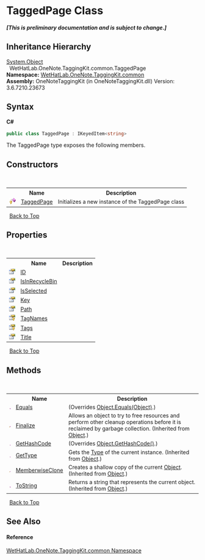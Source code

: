 # TaggedPage Class
 _**\[This is preliminary documentation and is subject to change.\]**_


## Inheritance Hierarchy
<a href="http://msdn2.microsoft.com/en-us/library/e5kfa45b" target="_blank">System.Object</a><br />&nbsp;&nbsp;WetHatLab.OneNote.TaggingKit.common.TaggedPage<br />
**Namespace:**&nbsp;<a href="bcdbab9c-63d1-48a4-6937-af53fb8d9a55.md">WetHatLab.OneNote.TaggingKit.common</a><br />**Assembly:**&nbsp;OneNoteTaggingKit (in OneNoteTaggingKit.dll) Version: 3.6.7210.23673

## Syntax

**C#**<br />
``` C#
public class TaggedPage : IKeyedItem<string>
```

The TaggedPage type exposes the following members.


## Constructors
&nbsp;<table><tr><th></th><th>Name</th><th>Description</th></tr><tr><td>![Protected method](media/protmethod.gif "Protected method")</td><td><a href="c96a4bd1-40d9-02ec-484a-19d48a1262f1.md">TaggedPage</a></td><td>
Initializes a new instance of the TaggedPage class</td></tr></table>&nbsp;
<a href="#taggedpage-class">Back to Top</a>

## Properties
&nbsp;<table><tr><th></th><th>Name</th><th>Description</th></tr><tr><td>![Public property](media/pubproperty.gif "Public property")</td><td><a href="899b7c39-5e5d-e783-489d-334f21b5f03c.md">ID</a></td><td /></tr><tr><td>![Public property](media/pubproperty.gif "Public property")</td><td><a href="cc98dbc1-dd0c-4a37-8249-c011ed9ab7bf.md">IsInRecycleBin</a></td><td /></tr><tr><td>![Public property](media/pubproperty.gif "Public property")</td><td><a href="2f6215a4-7bac-2517-6737-f88937a2a096.md">IsSelected</a></td><td /></tr><tr><td>![Public property](media/pubproperty.gif "Public property")</td><td><a href="91800ee7-4c1c-535d-825f-426b4d7b4a65.md">Key</a></td><td /></tr><tr><td>![Public property](media/pubproperty.gif "Public property")</td><td><a href="4e9de9f7-3d85-f437-fa86-f41382e0d155.md">Path</a></td><td /></tr><tr><td>![Protected property](media/protproperty.gif "Protected property")</td><td><a href="40d2f03e-f5f1-fc81-c317-073ec5f221ce.md">TagNames</a></td><td /></tr><tr><td>![Protected property](media/protproperty.gif "Protected property")</td><td><a href="f17ad809-33df-ce0d-887f-2bf2352e2f66.md">Tags</a></td><td /></tr><tr><td>![Public property](media/pubproperty.gif "Public property")</td><td><a href="9893e352-4136-474b-0718-abb4b14dbba0.md">Title</a></td><td /></tr></table>&nbsp;
<a href="#taggedpage-class">Back to Top</a>

## Methods
&nbsp;<table><tr><th></th><th>Name</th><th>Description</th></tr><tr><td>![Public method](media/pubmethod.gif "Public method")</td><td><a href="b3c01ded-e93c-59fb-25dd-53f2d002d82b.md">Equals</a></td><td> (Overrides <a href="http://msdn2.microsoft.com/en-us/library/bsc2ak47" target="_blank">Object.Equals(Object)</a>.)</td></tr><tr><td>![Protected method](media/protmethod.gif "Protected method")</td><td><a href="http://msdn2.microsoft.com/en-us/library/4k87zsw7" target="_blank">Finalize</a></td><td>
Allows an object to try to free resources and perform other cleanup operations before it is reclaimed by garbage collection.
 (Inherited from <a href="http://msdn2.microsoft.com/en-us/library/e5kfa45b" target="_blank">Object</a>.)</td></tr><tr><td>![Public method](media/pubmethod.gif "Public method")</td><td><a href="0178f2c7-9903-b276-302e-e5c5132297a9.md">GetHashCode</a></td><td> (Overrides <a href="http://msdn2.microsoft.com/en-us/library/zdee4b3y" target="_blank">Object.GetHashCode()</a>.)</td></tr><tr><td>![Public method](media/pubmethod.gif "Public method")</td><td><a href="http://msdn2.microsoft.com/en-us/library/dfwy45w9" target="_blank">GetType</a></td><td>
Gets the <a href="http://msdn2.microsoft.com/en-us/library/42892f65" target="_blank">Type</a> of the current instance.
 (Inherited from <a href="http://msdn2.microsoft.com/en-us/library/e5kfa45b" target="_blank">Object</a>.)</td></tr><tr><td>![Protected method](media/protmethod.gif "Protected method")</td><td><a href="http://msdn2.microsoft.com/en-us/library/57ctke0a" target="_blank">MemberwiseClone</a></td><td>
Creates a shallow copy of the current <a href="http://msdn2.microsoft.com/en-us/library/e5kfa45b" target="_blank">Object</a>.
 (Inherited from <a href="http://msdn2.microsoft.com/en-us/library/e5kfa45b" target="_blank">Object</a>.)</td></tr><tr><td>![Public method](media/pubmethod.gif "Public method")</td><td><a href="http://msdn2.microsoft.com/en-us/library/7bxwbwt2" target="_blank">ToString</a></td><td>
Returns a string that represents the current object.
 (Inherited from <a href="http://msdn2.microsoft.com/en-us/library/e5kfa45b" target="_blank">Object</a>.)</td></tr></table>&nbsp;
<a href="#taggedpage-class">Back to Top</a>

## See Also


#### Reference
<a href="bcdbab9c-63d1-48a4-6937-af53fb8d9a55.md">WetHatLab.OneNote.TaggingKit.common Namespace</a><br />